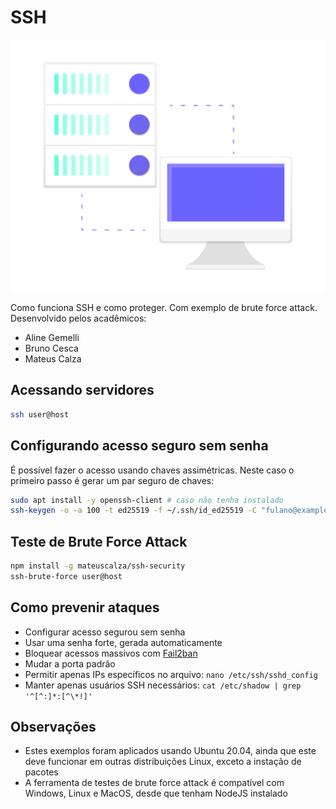 # SSH

![SSH Server](/images/server.png)

Como funciona SSH e como proteger. Com exemplo de brute force attack.
Desenvolvido pelos acadêmicos:

 - Aline Gemelli
 - Bruno Cesca
 - Mateus Calza

## Acessando servidores

```bash
ssh user@host
```

## Configurando acesso seguro sem senha

É possível fazer o acesso usando chaves assimétricas. Neste caso o primeiro passo é gerar um par seguro de chaves:

```bash
sudo apt install -y openssh-client # caso não tenha instalado
ssh-keygen -o -a 100 -t ed25519 -f ~/.ssh/id_ed25519 -C "fulano@example.com"
```

## Teste de Brute Force Attack

```bash
npm install -g mateuscalza/ssh-security
ssh-brute-force user@host
```

## Como prevenir ataques

 - Configurar acesso segurou sem senha
 - Usar uma senha forte, gerada automaticamente
 - Bloquear acessos massivos com [Fail2ban](https://www.linode.com/docs/security/basics/using-fail2ban-to-secure-your-server-a-tutorial/)
 - Mudar a porta padrão
 - Permitir apenas IPs específicos no arquivo: `nano /etc/ssh/sshd_config`
 - Manter apenas usuários SSH necessários: `cat /etc/shadow | grep '^[^:]*:[^\*!]'`

## Observações

 - Estes exemplos foram aplicados usando Ubuntu 20.04, ainda que este deve funcionar em outras distribuições Linux, exceto a instação de pacotes
 - A ferramenta de testes de brute force attack é compatível com Windows, Linux e MacOS, desde que tenham NodeJS instalado
